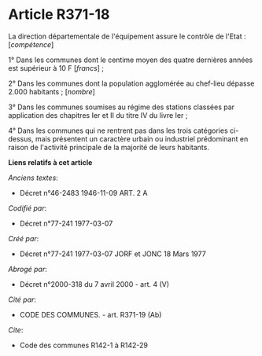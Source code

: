 # Article R371-18

La direction départementale de l'équipement assure le contrôle de l'Etat : [*compétence*]

1° Dans les communes dont le centime moyen des quatre dernières années est supérieur à 10 F [*francs*] ;

2° Dans les communes dont la population agglomérée au chef-lieu dépasse 2.000 habitants ; [*nombre*]

3° Dans les communes soumises au régime des stations classées par application des chapitres Ier et II du titre IV du livre
Ier ;

4° Dans les communes qui ne rentrent pas dans les trois catégories ci-dessus, mais présentent un caractère urbain ou
industriel prédominant en raison de l'activité principale de la majorité de leurs habitants.

**Liens relatifs à cet article**

_Anciens textes_:

  - Décret n°46-2483 1946-11-09 ART. 2 A

_Codifié par_:

  - Décret n°77-241 1977-03-07

_Créé par_:

  - Décret n°77-241 1977-03-07 JORF et JONC 18 Mars 1977

_Abrogé par_:

  - Décret n°2000-318 du 7 avril 2000 - art. 4 (V)

_Cité par_:

  - CODE DES COMMUNES. - art. R371-19 (Ab)

_Cite_:

  - Code des communes R142-1 à R142-29

